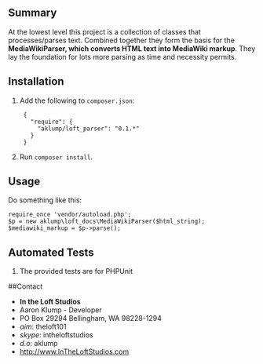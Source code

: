 ## Summary
At the lowest level this project is a collection of classes that processes/parses text.  Combined together they form the basis for the **MediaWikiParser, which converts HTML text into MediaWiki markup**.  They lay the foundation for lots more parsing as time and necessity permits.

## Installation
1. Add the following to `composer.json`:

        {
          "require": {
            "aklump/loft_parser": "0.1.*"
          }
        }

2. Run `composer install`.

## Usage
Do something like this:

    require_once 'vendor/autoload.php';
    $p = new aklump\loft_docs\MediaWikiParser($html_string);
    $mediawiki_markup = $p->parse();


## Automated Tests
1. The provided tests are for PHPUnit

##Contact
* **In the Loft Studios**
* Aaron Klump - Developer
* PO Box 29294 Bellingham, WA 98228-1294
* _aim_: theloft101
* _skype_: intheloftstudios
* _d.o_: aklump
* <http://www.InTheLoftStudios.com>